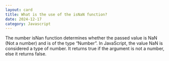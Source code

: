```yaml
---
layout: card
title: What is the use of the isNaN function?
date: 2024-12-17
category: Javascript
---
```


The number isNan function determines whether the passed value is NaN (Not a number) and is of the type “Number”. In JavaScript, the value NaN is considered a type of number. It returns true if the argument is not a number, else it returns false.
        